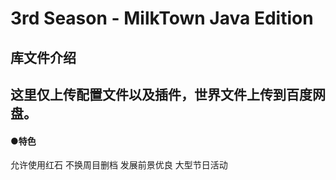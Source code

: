 
# 3rd Season - MilkTown Java Edition
## 库文件介绍
  这里仅上传配置文件以及插件，世界文件上传到百度网盘。
 ------
#### ●特色
允许使用红石
不换周目删档
发展前景优良
大型节日活动


